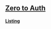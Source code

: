 ## [Zero to Auth](zero-to-auth)


#### [Listing](https://github.com/inmanturbo/labs/blob/main/truenas/apps/authentik) 
